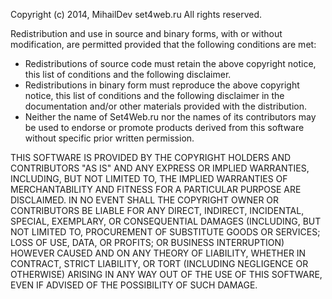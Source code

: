 Copyright (c) 2014, MihailDev set4web.ru 
All rights reserved. 

Redistribution and use in source and binary forms, with or without 
modification, are permitted provided that the following conditions are met: 

 * Redistributions of source code must retain the above copyright notice, 
   this list of conditions and the following disclaimer. 
 * Redistributions in binary form must reproduce the above copyright 
   notice, this list of conditions and the following disclaimer in the 
   documentation and/or other materials provided with the distribution. 
 * Neither the name of Set4Web.ru nor the names of its contributors may be 
   used to endorse or promote products derived from this software without 
   specific prior written permission. 

THIS SOFTWARE IS PROVIDED BY THE COPYRIGHT HOLDERS AND CONTRIBUTORS "AS IS" 
AND ANY EXPRESS OR IMPLIED WARRANTIES, INCLUDING, BUT NOT LIMITED TO, THE 
IMPLIED WARRANTIES OF MERCHANTABILITY AND FITNESS FOR A PARTICULAR PURPOSE 
ARE DISCLAIMED. IN NO EVENT SHALL THE COPYRIGHT OWNER OR CONTRIBUTORS BE 
LIABLE FOR ANY DIRECT, INDIRECT, INCIDENTAL, SPECIAL, EXEMPLARY, OR 
CONSEQUENTIAL DAMAGES (INCLUDING, BUT NOT LIMITED TO, PROCUREMENT OF 
SUBSTITUTE GOODS OR SERVICES; LOSS OF USE, DATA, OR PROFITS; OR BUSINESS 
INTERRUPTION) HOWEVER CAUSED AND ON ANY THEORY OF LIABILITY, WHETHER IN 
CONTRACT, STRICT LIABILITY, OR TORT (INCLUDING NEGLIGENCE OR OTHERWISE) 
ARISING IN ANY WAY OUT OF THE USE OF THIS SOFTWARE, EVEN IF ADVISED OF THE 
POSSIBILITY OF SUCH DAMAGE. 